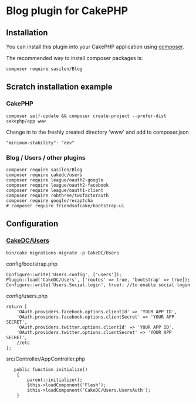 # Blog plugin for CakePHP

## Installation

You can install this plugin into your CakePHP application using [composer](http://getcomposer.org).

The recommended way to install composer packages is:

```
composer require sasilen/Blog
```
## Scratch installation example 

### CakePHP
```
composer self-update && composer create-project --prefer-dist cakephp/app www
```
Change in to the freshly created directory 'www' and add to composer.json
```
"minimum-stability": "dev"
```
### Blog / Users / other plugins
```
composer require sasilen/Blog
composer require cakedc/users
composer require league/oauth2-google
composer require league/oauth2-facebook
composer require league/oauth1-client
composer require robthree/twofactorauth
composer require google/recaptcha
# composer require friendsofcake/bootstrap-ui
```

## Configuration

### [CakeDC/Users](https://github.com/CakeDC/users/blob/master/Docs/Home.md)
```
bin/cake migrations migrate -p CakeDC/Users
```
config/bootstrap.php
```
Configure::write('Users.config', ['users']);
Plugin::load('CakeDC/Users', ['routes' => true, 'bootstrap' => true]);
Configure::write('Users.Social.login', true); //to enable social login
```
config/users.php
```
return [
    'OAuth.providers.facebook.options.clientId' => 'YOUR APP ID',
    'OAuth.providers.facebook.options.clientSecret' => 'YOUR APP SECRET',
    'OAuth.providers.twitter.options.clientId' => 'YOUR APP ID',
    'OAuth.providers.twitter.options.clientSecret' => 'YOUR APP SECRET',
    //etc
];
```
src/Controller/AppController.php
```
   public function initialize()
    {
        parent::initialize();
        $this->loadComponent('Flash');
        $this->loadComponent('CakeDC/Users.UsersAuth');
    }
```


